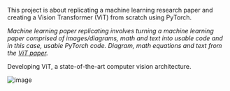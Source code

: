 This project is about replicating a machine learning research paper and creating a Vision Transformer (ViT) from scratch using PyTorch.

*Machine learning paper replicating involves turning a machine learning paper comprised of images/diagrams, math and text into usable code and in this case, usable PyTorch code. Diagram, math equations and text from the [ViT paper](https://arxiv.org/abs/2010.11929).*

Developing ViT, a state-of-the-art computer vision architecture.

![image](https://github.com/AkshayKulkarni3467/ViT-Transformer/assets/129979542/640f134c-48d8-42e6-830f-36dcdd331107)
